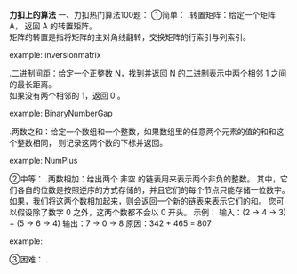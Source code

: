 **力扣上的算法**
一、力扣热门算法100题：
①简单：
.转置矩阵：给定一个矩阵 A， 返回 A 的转置矩阵。  
矩阵的转置是指将矩阵的主对角线翻转，交换矩阵的行索引与列索引。

example:  inversionmatrix

.二进制间距：给定一个正整数 N，找到并返回 N 的二进制表示中两个相邻 1 之间的最长距离。    
如果没有两个相邻的 1，返回 0 。

example:  BinaryNumberGap

.两数之和：给定一个数组和一个整数，如果数组里的任意两个元素的值的和和这个整数相同，
则记录这两个数的下标并返回。

example:  NumPlus


②中等：
.两数相加：给出两个 非空 的链表用来表示两个非负的整数。
其中，它们各自的位数是按照逆序的方式存储的，并且它们的每个节点只能存储一位数字。
如果，我们将这两个数相加起来，则会返回一个新的链表来表示它们的和。
您可以假设除了数字 0 之外，这两个数都不会以 0 开头。
示例：
 输入：(2 -> 4 -> 3) + (5 -> 6 -> 4)
 输出：7 -> 0 -> 8
 原因：342 + 465 = 807
 
example:  


③困难：
.